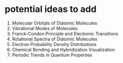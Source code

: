 # potential ideas to add

1. Molecular Orbitals of Diatomic Molecules
2. Vibrational Modes of Molecules
3. Franck-Condon Principle and Electronic Transitions
4. Rotational Spectra of Diatomic Molecules
5. Electron Probability Density Distributions
6. Chemical Bonding and Hybridization Visualization
7. Periodic Trends in Quantum Properties

